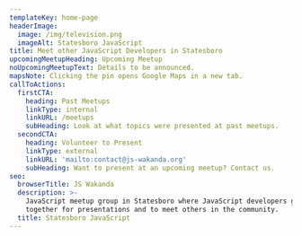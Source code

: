 ```yaml
---
templateKey: home-page
headerImage:
  image: /img/television.png
  imageAlt: Statesboro JavaScript
title: Meet other JavaScript Developers in Statesboro
upcomingMeetupHeading: Upcoming Meetup
noUpcomingMeetupText: Details to be announced.
mapsNote: Clicking the pin opens Google Maps in a new tab.
callToActions:
  firstCTA:
    heading: Past Meetups
    linkType: internal
    linkURL: /meetups
    subHeading: Look at what topics were presented at past meetups.
  secondCTA:
    heading: Volunteer to Present
    linkType: external
    linkURL: 'mailto:contact@js-wakanda.org'
    subHeading: Want to present at an upcoming meetup? Contact us.
seo:
  browserTitle: JS Wakanda
  description: >-
    JavaScript meetup group in Statesboro where JavaScript developers get
    together for presentations and to meet others in the community.
  title: Statesboro JavaScript
---
```


